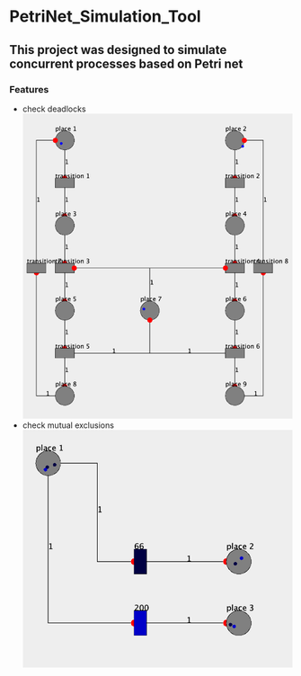 # PetriNet_Simulation_Tool

## This project was designed to simulate concurrent processes based on Petri net

### Features

  - check deadlocks
    ![deadlock example](https://github.com/tkhhhh/PetriNet_Simulation_Tool/blob/master/Screenshot%202023-09-05%20at%2011.25.49.png)
  - check mutual exclusions
    ![mutual exclusion example](https://github.com/tkhhhh/PetriNet_Simulation_Tool/blob/master/Screenshot%202023-09-05%20at%2010.19.19.png)
